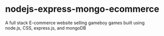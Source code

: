 # nodejs-express-mongo-ecommerce
A full stack E-commerce website selling gameboy games built using node.js, CSS, express.js, and mongoDB
